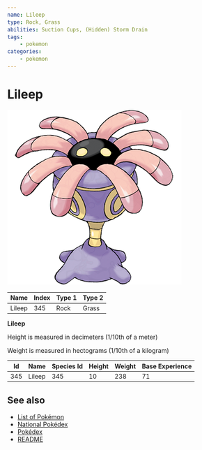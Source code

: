 ```yaml
---
name: Lileep
type: Rock, Grass
abilities: Suction Cups, (Hidden) Storm Drain
tags:
    - pokemon
categories:
    - pokemon
---
```


# Lileep


![Lileep](images/345.png)

| **Name** | **Index** | **Type 1** | **Type 2** |
|----|----|----|----|
| Lileep | 345 | Rock | Grass  |

**Lileep** 


Height is measured in decimeters (1/10th of a meter)

Weight is measured in hectograms (1/10th of a kilogram)

| **Id** | **Name** | **Species Id** | **Height** | **Weight** | **Base Experience** |
|--------|----------|----------------|------------|------------|---------------------|
| 345 | Lileep | 345 | 10 | 238 | 71 |


## See also

- [List of Pokémon](../pokemon.md)
- [National Pokédex](../national_pokedex.md)
- [Pokédex](../pokedex.md)
- [README](../README.md)
